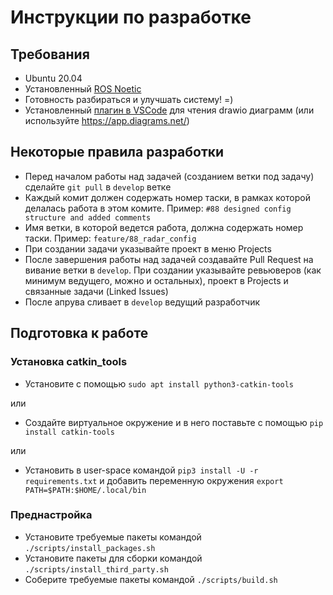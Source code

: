 # Инструкции по разработке

## Требования

- Ubuntu 20.04
- Установленный [ROS Noetic](http://wiki.ros.org/noetic/Installation)
- Готовность разбираться и улучшать систему! =)
- Установленный [плагин в VSCode](https://marketplace.visualstudio.com/items?itemName=hediet.vscode-drawio) для чтения drawio диаграмм (или используйте https://app.diagrams.net/)

## Некоторые правила разработки

- Перед началом работы над задачей (созданием ветки под задачу) сделайте `git pull` в `develop` ветке
- Каждый комит должен содержать номер таски, в рамках которой делалась работа в этом комите. Пример: `#88 designed config structure and added comments`
- Имя ветки, в которой ведется работа, должна содержать номер таски. Пример: `feature/88_radar_config`
- При создании задачи указывайте проект в меню Projects
- После завершения работы над задачей создавайте Pull Request на вивание ветки в `develop`. При создании указывайте ревьюверов (как минимум ведущего, можно и остальных), проект в Projects и связанные задачи (Linked Issues)
- После апрува сливает в `develop` ведущий разработчик


## Подготовка к работе

### Установка catkin_tools

- Установите с помощью `sudo apt install python3-catkin-tools`

или

- Создайте виртуальное окружение и в него поставьте с помощью `pip install catkin-tools`

или

- Установить в user-space командой `pip3 install -U -r requirements.txt` и добавить переменную окружения `export PATH=$PATH:$HOME/.local/bin`

### Преднастройка

- Установите требуемые пакеты командой `./scripts/install_packages.sh`
- Установите пакеты для сборки командой `./scripts/install_third_party.sh`
- Соберите требуемые пакеты командой `./scripts/build.sh`

